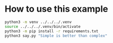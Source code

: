 # How to use this example

```sh
python3 -m venv ../../../.venv
source ../../../.venv/bin/activate
python3 -m pip install -r requirements.txt
python3 say.py "Simple is better than complex"
```
